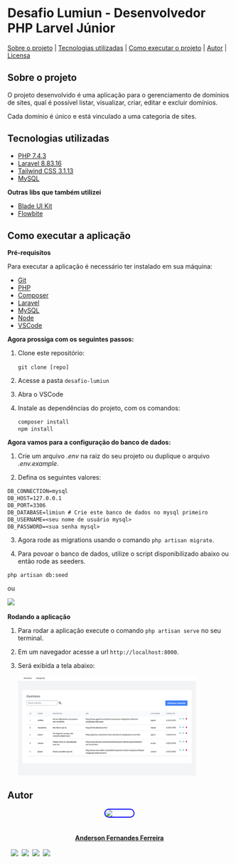 # Desafio Lumiun - Desenvolvedor PHP Larvel Júnior

[Sobre o projeto](#sobre-o-projeto) | [Tecnologias utilizadas](#tecnologias-utilizadas) | [Como executar o projeto](#como-executar-a-aplicação) | [Autor](#autor) | [Licensa](#licensa)

## Sobre o projeto

O projeto desenvolvido é uma aplicação para o gerenciamento de domínios de sites, qual é possível listar, visualizar, criar, editar e excluir domínios.

Cada domínio é único e está vinculado a uma categoria de sites.

## Tecnologias utilizadas
- [PHP 7.4.3](https://www.php.net/manual/pt_BR/)
- [Laravel 8.83.16](https://laravel.com/docs/9.x)
- [Tailwind CSS 3.1.13](https://tailwindcss.com/docs/installation)
- [MySQL](https://www.mysql.com/)

**Outras libs que também utilizei**
- [Blade UI Kit](https://blade-ui-kit.com/)
- [Flowbite](https://flowbite.com/)

## Como executar a aplicação

**Pré-requisitos**

Para executar a aplicação é necessário ter instalado em sua máquina:
- [Git](https://git-scm.com/downloads)
- [PHP](https://www.php.net/downloads.php)
- [Composer](https://getcomposer.org/download/)
- [Laravel](https://laravel.com/docs/9.x/installation)
- [MySQL](https://dev.mysql.com/downloads/installer/)
- [Node](https://nodejs.org/en/download/)
- [VSCode](https://code.visualstudio.com/download)

**Agora prossiga com os seguintes passos:**
1. Clone este repositório: 

    ```git clone [repo]```

2. Acesse a pasta ```desafio-lumiun```

3. Abra o VSCode

4. Instale as dependências do projeto, com os comandos:

    ```
    composer install
    npm install
    
    ```
**Agora vamos para a configuração do banco de dados:**

1. Crie um arquivo *.env* na raiz do seu projeto ou duplique o arquivo *.env.example*.

2. Defina os seguintes valores:

```
DB_CONNECTION=mysql
DB_HOST=127.0.0.1
DB_PORT=3306
DB_DATABASE=limiun # Crie este banco de dados no mysql primeiro
DB_USERNAME=<seu nome de usuário mysql>
DB_PASSWORD=<sua senha mysql>

```
3. Agora rode as migrations usando o comando ```php artisan migrate```.

4. Para povoar o banco de dados, utilize o script disponibilizado abaixo ou então rode as seeders.

```
php artisan db:seed
``` 
ou

<a href="./database/script.sql">
    <img src="https://cdn.jsdelivr.net/gh/devicons/devicon/icons/mysql/mysql-original-wordmark.svg" width="116px" />
</a>

**Rodando a aplicação**
1. Para rodar a aplicação execute o comando ```php artisan serve``` no seu terminal.
2. Em um navegador acesse a url ```http://localhost:8000```.
3. Será exibida a tela abaixo:

    <img src="print-home.png" width="400px">

## Autor
<a href="https://www.linkedin.com/in/anderson-fernandes96/">
    <div style="display: flex; flex-direction: column; align-items: center; gap: 10px">
    <img src="https://scontent.fcnf1-1.fna.fbcdn.net/v/t1.18169-9/29512828_1303149139830011_135082545494798158_n.jpg?_nc_cat=105&ccb=1-7&_nc_sid=174925&_nc_ohc=GmAr0nnKvWAAX-0ugZM&_nc_ht=scontent.fcnf1-1.fna&oh=00_AT_-ho14sZPF_WII6lyqcUkuAm5tHbCn6saTheBJYY8nRQ&oe=62D5CAF6" width="64" style="border: 2px solid blue; border-radius: 50px;"> <br>
    <strong>Anderson Fernandes Ferreira</strong>
    </div><br>
    <div style="display:flex; flex-direction:row;gap:8px;">
    <a href="https://api.whatsapp.com/send?phone=5531971046276">
        <img src="https://img.shields.io/badge/WhatsApp-25D366?style=for-the-badge&logo=whatsapp&logoColor=white">
    </a>
        <a href="https://instagram.com/anderson_ff13" target="_blank"><img src="https://img.shields.io/badge/-Instagram-%23E4405F?style=for-the-badge&logo=instagram&logoColor=white" target="_blank"></a>
  <a href = "mailto:andersonfferreira96@gmail.com.br"><img src="https://img.shields.io/badge/-Gmail-%23333?style=for-the-badge&logo=gmail&logoColor=white" target="_blank"></a>
    <a href="https://www.linkedin.com/in/anderson-fernandes96/" target="_blank"><img src="https://img.shields.io/badge/-LinkedIn-%230077B5?style=for-the-badge&logo=linkedin&logoColor=white" target="_blank"></a> 
    </div>

